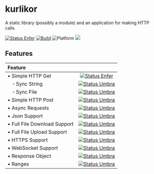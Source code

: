 # kurlikor


A static library (possibly a module) and an application for making HTTP calls.

[![Status Enfer][status-enfer]][andivionian-status-classifier-enfer]
[![Build](https://github.com/ttldtor/kurlikor/actions/workflows/build.yml/badge.svg?branch=default)](https://github.com/ttldtor/kurlikor/actions/workflows/build.yml)
![Platform](https://img.shields.io/badge/platform-win--x64%20%7C%20linux--x64%20%7C%20osx--x64%20%7C%20osx--aarch64-lightgrey)
![](https://img.shields.io/badge/C++%20standard-C++20-blueviolet)

## Features

| Feature                               |                                                                      |
|:--------------------------------------|:--------------------------------------------------------------------:|
| ▪ Simple HTTP Get                     | [![Status Enfer][status-enfer]][andivionian-status-classifier-enfer] |
| &nbsp;&nbsp;&nbsp;&nbsp;▫ Sync String | [![Status Umbra][status-umbra]][andivionian-status-classifier-umbra] |
| &nbsp;&nbsp;&nbsp;&nbsp;▫ Sync File   | [![Status Umbra][status-umbra]][andivionian-status-classifier-umbra] |
| ▪ Simple HTTP Post                    | [![Status Umbra][status-umbra]][andivionian-status-classifier-umbra] |
| ▪ Async Requests                      | [![Status Umbra][status-umbra]][andivionian-status-classifier-umbra] |
| ▪ Json Support                        | [![Status Umbra][status-umbra]][andivionian-status-classifier-umbra] |
| ▪ Full File Download Support          | [![Status Umbra][status-umbra]][andivionian-status-classifier-umbra] |
| ▪ Full File Upload Support            | [![Status Umbra][status-umbra]][andivionian-status-classifier-umbra] |
| ▪ HTTPS Support                       | [![Status Umbra][status-umbra]][andivionian-status-classifier-umbra] |
| ▪ WebSocket Support                   | [![Status Umbra][status-umbra]][andivionian-status-classifier-umbra] |
| ▪ Response Object                     | [![Status Umbra][status-umbra]][andivionian-status-classifier-umbra] |
| ▪ Ranges                              | [![Status Umbra][status-umbra]][andivionian-status-classifier-umbra] |

[andivionian-status-classifier-enfer]: https://andivionian.fornever.me/v1/#status-enfer-

[andivionian-status-classifier-umbra]: https://andivionian.fornever.me/v1/#status-umbra-

[status-enfer]: https://img.shields.io/badge/status-enfer-orange.svg

[status-umbra]: https://img.shields.io/badge/status-umbra-red.svg

